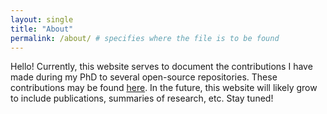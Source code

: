 ```yaml
---
layout: single
title: "About"
permalink: /about/ # specifies where the file is to be found
---
```


Hello! Currently, this website serves to document the contributions I have made during my PhD to several open-source
repositories. These contributions may be found [here](/contributions/). In the future, this website will likely grow to include
publications, summaries of research, etc. Stay tuned!